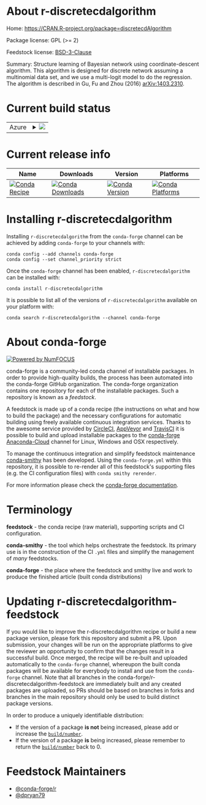 About r-discretecdalgorithm
===========================

Home: https://CRAN.R-project.org/package=discretecdAlgorithm

Package license: GPL (>= 2)

Feedstock license: [BSD-3-Clause](https://github.com/conda-forge/r-discretecdalgorithm-feedstock/blob/master/LICENSE.txt)

Summary: Structure learning of Bayesian network using coordinate-descent algorithm. This algorithm is designed for discrete network assuming a multinomial data set, and we use a multi-logit model to do the regression. The algorithm is described in Gu, Fu and Zhou (2016) <arXiv:1403.2310>.

Current build status
====================


<table>
    
  <tr>
    <td>Azure</td>
    <td>
      <details>
        <summary>
          <a href="https://dev.azure.com/conda-forge/feedstock-builds/_build/latest?definitionId=2414&branchName=master">
            <img src="https://dev.azure.com/conda-forge/feedstock-builds/_apis/build/status/r-discretecdalgorithm-feedstock?branchName=master">
          </a>
        </summary>
        <table>
          <thead><tr><th>Variant</th><th>Status</th></tr></thead>
          <tbody><tr>
              <td>linux_64_r_base4.0</td>
              <td>
                <a href="https://dev.azure.com/conda-forge/feedstock-builds/_build/latest?definitionId=2414&branchName=master">
                  <img src="https://dev.azure.com/conda-forge/feedstock-builds/_apis/build/status/r-discretecdalgorithm-feedstock?branchName=master&jobName=linux&configuration=linux_64_r_base4.0" alt="variant">
                </a>
              </td>
            </tr><tr>
              <td>linux_64_r_base4.1</td>
              <td>
                <a href="https://dev.azure.com/conda-forge/feedstock-builds/_build/latest?definitionId=2414&branchName=master">
                  <img src="https://dev.azure.com/conda-forge/feedstock-builds/_apis/build/status/r-discretecdalgorithm-feedstock?branchName=master&jobName=linux&configuration=linux_64_r_base4.1" alt="variant">
                </a>
              </td>
            </tr><tr>
              <td>osx_64_r_base4.0</td>
              <td>
                <a href="https://dev.azure.com/conda-forge/feedstock-builds/_build/latest?definitionId=2414&branchName=master">
                  <img src="https://dev.azure.com/conda-forge/feedstock-builds/_apis/build/status/r-discretecdalgorithm-feedstock?branchName=master&jobName=osx&configuration=osx_64_r_base4.0" alt="variant">
                </a>
              </td>
            </tr><tr>
              <td>osx_64_r_base4.1</td>
              <td>
                <a href="https://dev.azure.com/conda-forge/feedstock-builds/_build/latest?definitionId=2414&branchName=master">
                  <img src="https://dev.azure.com/conda-forge/feedstock-builds/_apis/build/status/r-discretecdalgorithm-feedstock?branchName=master&jobName=osx&configuration=osx_64_r_base4.1" alt="variant">
                </a>
              </td>
            </tr><tr>
              <td>win_64_r_base4.0</td>
              <td>
                <a href="https://dev.azure.com/conda-forge/feedstock-builds/_build/latest?definitionId=2414&branchName=master">
                  <img src="https://dev.azure.com/conda-forge/feedstock-builds/_apis/build/status/r-discretecdalgorithm-feedstock?branchName=master&jobName=win&configuration=win_64_r_base4.0" alt="variant">
                </a>
              </td>
            </tr><tr>
              <td>win_64_r_base4.1</td>
              <td>
                <a href="https://dev.azure.com/conda-forge/feedstock-builds/_build/latest?definitionId=2414&branchName=master">
                  <img src="https://dev.azure.com/conda-forge/feedstock-builds/_apis/build/status/r-discretecdalgorithm-feedstock?branchName=master&jobName=win&configuration=win_64_r_base4.1" alt="variant">
                </a>
              </td>
            </tr>
          </tbody>
        </table>
      </details>
    </td>
  </tr>
</table>

Current release info
====================

| Name | Downloads | Version | Platforms |
| --- | --- | --- | --- |
| [![Conda Recipe](https://img.shields.io/badge/recipe-r--discretecdalgorithm-green.svg)](https://anaconda.org/conda-forge/r-discretecdalgorithm) | [![Conda Downloads](https://img.shields.io/conda/dn/conda-forge/r-discretecdalgorithm.svg)](https://anaconda.org/conda-forge/r-discretecdalgorithm) | [![Conda Version](https://img.shields.io/conda/vn/conda-forge/r-discretecdalgorithm.svg)](https://anaconda.org/conda-forge/r-discretecdalgorithm) | [![Conda Platforms](https://img.shields.io/conda/pn/conda-forge/r-discretecdalgorithm.svg)](https://anaconda.org/conda-forge/r-discretecdalgorithm) |

Installing r-discretecdalgorithm
================================

Installing `r-discretecdalgorithm` from the `conda-forge` channel can be achieved by adding `conda-forge` to your channels with:

```
conda config --add channels conda-forge
conda config --set channel_priority strict
```

Once the `conda-forge` channel has been enabled, `r-discretecdalgorithm` can be installed with:

```
conda install r-discretecdalgorithm
```

It is possible to list all of the versions of `r-discretecdalgorithm` available on your platform with:

```
conda search r-discretecdalgorithm --channel conda-forge
```


About conda-forge
=================

[![Powered by NumFOCUS](https://img.shields.io/badge/powered%20by-NumFOCUS-orange.svg?style=flat&colorA=E1523D&colorB=007D8A)](http://numfocus.org)

conda-forge is a community-led conda channel of installable packages.
In order to provide high-quality builds, the process has been automated into the
conda-forge GitHub organization. The conda-forge organization contains one repository
for each of the installable packages. Such a repository is known as a *feedstock*.

A feedstock is made up of a conda recipe (the instructions on what and how to build
the package) and the necessary configurations for automatic building using freely
available continuous integration services. Thanks to the awesome service provided by
[CircleCI](https://circleci.com/), [AppVeyor](https://www.appveyor.com/)
and [TravisCI](https://travis-ci.com/) it is possible to build and upload installable
packages to the [conda-forge](https://anaconda.org/conda-forge)
[Anaconda-Cloud](https://anaconda.org/) channel for Linux, Windows and OSX respectively.

To manage the continuous integration and simplify feedstock maintenance
[conda-smithy](https://github.com/conda-forge/conda-smithy) has been developed.
Using the ``conda-forge.yml`` within this repository, it is possible to re-render all of
this feedstock's supporting files (e.g. the CI configuration files) with ``conda smithy rerender``.

For more information please check the [conda-forge documentation](https://conda-forge.org/docs/).

Terminology
===========

**feedstock** - the conda recipe (raw material), supporting scripts and CI configuration.

**conda-smithy** - the tool which helps orchestrate the feedstock.
                   Its primary use is in the construction of the CI ``.yml`` files
                   and simplify the management of *many* feedstocks.

**conda-forge** - the place where the feedstock and smithy live and work to
                  produce the finished article (built conda distributions)


Updating r-discretecdalgorithm-feedstock
========================================

If you would like to improve the r-discretecdalgorithm recipe or build a new
package version, please fork this repository and submit a PR. Upon submission,
your changes will be run on the appropriate platforms to give the reviewer an
opportunity to confirm that the changes result in a successful build. Once
merged, the recipe will be re-built and uploaded automatically to the
`conda-forge` channel, whereupon the built conda packages will be available for
everybody to install and use from the `conda-forge` channel.
Note that all branches in the conda-forge/r-discretecdalgorithm-feedstock are
immediately built and any created packages are uploaded, so PRs should be based
on branches in forks and branches in the main repository should only be used to
build distinct package versions.

In order to produce a uniquely identifiable distribution:
 * If the version of a package **is not** being increased, please add or increase
   the [``build/number``](https://docs.conda.io/projects/conda-build/en/latest/resources/define-metadata.html#build-number-and-string).
 * If the version of a package **is** being increased, please remember to return
   the [``build/number``](https://docs.conda.io/projects/conda-build/en/latest/resources/define-metadata.html#build-number-and-string)
   back to 0.

Feedstock Maintainers
=====================

* [@conda-forge/r](https://github.com/conda-forge/r/)
* [@dpryan79](https://github.com/dpryan79/)

